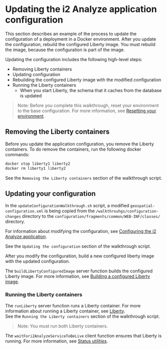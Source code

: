 # Updating the i2 Analyze application configuration

This section describes an example of the process to update the configuration of a deployment in a Docker environment. After you update the configuration, rebuild the configured Liberty image. You must rebuild the image, because the configuration is part of the image.

Updating the configuration includes the following high-level steps:

* Removing Liberty containers
* Updating configuration
* Rebuilding the configured Liberty image with the modified configuration
* Running the Liberty containers
    * When you start Liberty, the schema that it caches from the database is updated

> Note: Before you complete this walkthrough, reset your environment to the base configuration. For more information, see [Resetting your environment](./reset_walkthroughs.md).

## <a name="removingthelibertycontainers"></a> Removing the Liberty containers

Before you update the application configuration, you remove the Liberty containers. To do remove the containers, run the following docker commands:

```bash
docker stop liberty1 liberty2
docker rm liberty1 liberty2
```

See the `Removing the Liberty containers` section of the walkthrough script.

## <a name="updatingyourconfiguration"></a> Updating your configuration

In the `updateConfigurationWalkthrough.sh` script, a modified `geospatial-configuration.xml` is being copied from the `/walkthrouhgs/configuration-changes` directory to the `configuration/fragments/common/WEB-INF/classes/` directory.

For information about modifying the configuration, see [Configuring the i2 Analyze application](https://www.ibm.com/support/knowledgecenter/SSXVTH_latest/com.ibm.i2.eia.go.live.doc/eia_going_live.html).

See the `Updating the configuration` section of the walkthrough script.

After you modify the configuration, build a new configured liberty image with the updated configuration.

The `buildLibertyConfiguredImage` server function builds the configured Liberty image.  For more information, see [Building a configured Liberty image](../images%20and%20containers/liberty.md#buildingaconfiguredlibertyimage).

### <a name="runningthelibertycontainers"></a> Running the Liberty containers

The `runLiberty` server function runs a Liberty container. For more information about running a Liberty container, see [Liberty](../images%20and%20containers/liberty.md).  
See the `Running the Liberty containers` section of the walkthrough script.

> Note: You must run both Liberty containers.

The `waitFori2AnalyzeServiceToBeLive` client function ensures that Liberty is running. For more information, see [Status utilities](../tools%20and%20functions/client_functions.md#status-utilities#waitFori2AnalyzeServiceToBeLive).